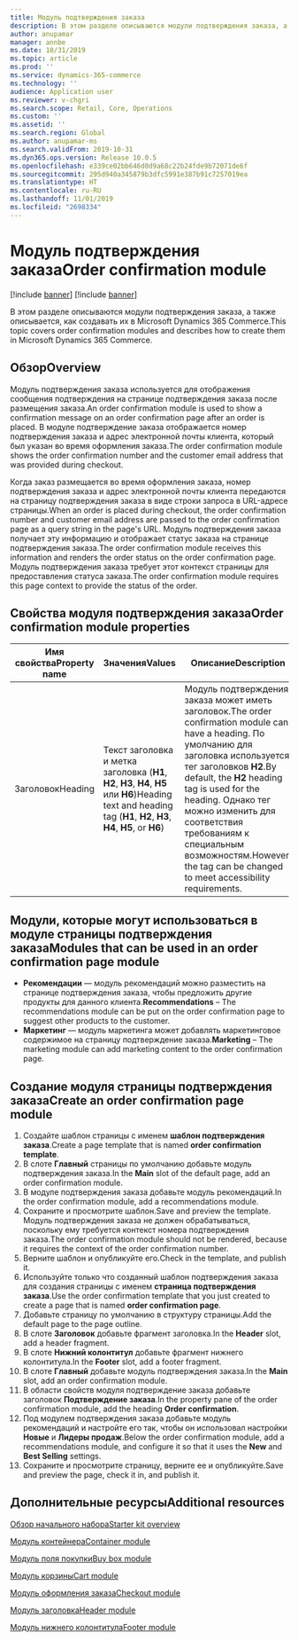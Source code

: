 ```yaml
---
title: Модуль подтверждения заказа
description: В этом разделе описываются модули подтверждения заказа, а также описывается, как создавать их в Microsoft Dynamics 365 Commerce.
author: anupamar
manager: annbe
ms.date: 10/31/2019
ms.topic: article
ms.prod: ''
ms.service: dynamics-365-commerce
ms.technology: ''
audience: Application user
ms.reviewer: v-chgri
ms.search.scope: Retail, Core, Operations
ms.custom: ''
ms.assetid: ''
ms.search.region: Global
ms.author: anupamar-ms
ms.search.validFrom: 2019-10-31
ms.dyn365.ops.version: Release 10.0.5
ms.openlocfilehash: e339ce02bb646d0d9a68c22b24fde9b72071de6f
ms.sourcegitcommit: 295d940a345879b3dfc5991e387b91c7257019ea
ms.translationtype: HT
ms.contentlocale: ru-RU
ms.lasthandoff: 11/01/2019
ms.locfileid: "2698334"
---
```

# <a name="order-confirmation-module"></a><span data-ttu-id="43f5a-103">Модуль подтверждения заказа</span><span class="sxs-lookup"><span data-stu-id="43f5a-103">Order confirmation module</span></span>

[!include [banner](includes/preview-banner.md)]
[!include [banner](includes/banner.md)]

<span data-ttu-id="43f5a-104">В этом разделе описываются модули подтверждения заказа, а также описывается, как создавать их в Microsoft Dynamics 365 Commerce.</span><span class="sxs-lookup"><span data-stu-id="43f5a-104">This topic covers order confirmation modules and describes how to create them in Microsoft Dynamics 365 Commerce.</span></span>

## <a name="overview"></a><span data-ttu-id="43f5a-105">Обзор</span><span class="sxs-lookup"><span data-stu-id="43f5a-105">Overview</span></span>

<span data-ttu-id="43f5a-106">Модуль подтверждения заказа используется для отображения сообщения подтверждения на странице подтверждения заказа после размещения заказа.</span><span class="sxs-lookup"><span data-stu-id="43f5a-106">An order confirmation module is used to show a confirmation message on an order confirmation page after an order is placed.</span></span> <span data-ttu-id="43f5a-107">В модуле подтверждение заказа отображается номер подтверждения заказа и адрес электронной почты клиента, который был указан во время оформления заказа.</span><span class="sxs-lookup"><span data-stu-id="43f5a-107">The order confirmation module shows the order confirmation number and the customer email address that was provided during checkout.</span></span>

<span data-ttu-id="43f5a-108">Когда заказ размещается во время оформления заказа, номер подтверждения заказа и адрес электронной почты клиента передаются на страницу подтверждения заказа в виде строки запроса в URL-адресе страницы.</span><span class="sxs-lookup"><span data-stu-id="43f5a-108">When an order is placed during checkout, the order confirmation number and customer email address are passed to the order confirmation page as a query string in the page's URL.</span></span> <span data-ttu-id="43f5a-109">Модуль подтверждения заказа получает эту информацию и отображает статус заказа на странице подтверждения заказа.</span><span class="sxs-lookup"><span data-stu-id="43f5a-109">The order confirmation module receives this information and renders the order status on the order confirmation page.</span></span> <span data-ttu-id="43f5a-110">Модуль подтверждения заказа требует этот контекст страницы для предоставления статуса заказа.</span><span class="sxs-lookup"><span data-stu-id="43f5a-110">The order confirmation module requires this page context to provide the status of the order.</span></span>

## <a name="order-confirmation-module-properties"></a><span data-ttu-id="43f5a-111">Свойства модуля подтверждения заказа</span><span class="sxs-lookup"><span data-stu-id="43f5a-111">Order confirmation module properties</span></span>

| <span data-ttu-id="43f5a-112">Имя свойства</span><span class="sxs-lookup"><span data-stu-id="43f5a-112">Property name</span></span> | <span data-ttu-id="43f5a-113">Значения</span><span class="sxs-lookup"><span data-stu-id="43f5a-113">Values</span></span> | <span data-ttu-id="43f5a-114">Описание</span><span class="sxs-lookup"><span data-stu-id="43f5a-114">Description</span></span> |
|---------------|--------|-------------|
| <span data-ttu-id="43f5a-115">Заголовок</span><span class="sxs-lookup"><span data-stu-id="43f5a-115">Heading</span></span>       | <span data-ttu-id="43f5a-116">Текст заголовка и метка заголовка (**H1**, **H2**, **H3**, **H4**, **H5** или **H6**)</span><span class="sxs-lookup"><span data-stu-id="43f5a-116">Heading text and heading tag (**H1**, **H2**, **H3**, **H4**, **H5**, or **H6**)</span></span> | <span data-ttu-id="43f5a-117">Модуль подтверждения заказа может иметь заголовок.</span><span class="sxs-lookup"><span data-stu-id="43f5a-117">The order confirmation module can have a heading.</span></span> <span data-ttu-id="43f5a-118">По умолчанию для заголовка используется тег заголовков **H2**.</span><span class="sxs-lookup"><span data-stu-id="43f5a-118">By default, the **H2** heading tag is used for the heading.</span></span> <span data-ttu-id="43f5a-119">Однако тег можно изменить для соответствия требованиям к специальным возможностям.</span><span class="sxs-lookup"><span data-stu-id="43f5a-119">However, the tag can be changed to meet accessibility requirements.</span></span> |

## <a name="modules-that-can-be-used-in-an-order-confirmation-page-module"></a><span data-ttu-id="43f5a-120">Модули, которые могут использоваться в модуле страницы подтверждения заказа</span><span class="sxs-lookup"><span data-stu-id="43f5a-120">Modules that can be used in an order confirmation page module</span></span> 

- <span data-ttu-id="43f5a-121">**Рекомендации** — модуль рекомендаций можно разместить на странице подтверждения заказа, чтобы предложить другие продукты для данного клиента.</span><span class="sxs-lookup"><span data-stu-id="43f5a-121">**Recommendations** – The recommendations module can be put on the order confirmation page to suggest other products to the customer.</span></span>
- <span data-ttu-id="43f5a-122">**Маркетинг** — модуль маркетинга может добавлять маркетинговое содержимое на страницу подтверждение заказа.</span><span class="sxs-lookup"><span data-stu-id="43f5a-122">**Marketing** – The marketing module can add marketing content to the order confirmation page.</span></span>

## <a name="create-an-order-confirmation-page-module"></a><span data-ttu-id="43f5a-123">Создание модуля страницы подтверждения заказа</span><span class="sxs-lookup"><span data-stu-id="43f5a-123">Create an order confirmation page module</span></span>

1. <span data-ttu-id="43f5a-124">Создайте шаблон страницы с именем **шаблон подтверждения заказа**.</span><span class="sxs-lookup"><span data-stu-id="43f5a-124">Create a page template that is named **order confirmation template**.</span></span>
1. <span data-ttu-id="43f5a-125">В слоте **Главный** страницы по умолчанию добавьте модуль подтверждения заказа.</span><span class="sxs-lookup"><span data-stu-id="43f5a-125">In the **Main** slot of the default page, add an order confirmation module.</span></span>
1. <span data-ttu-id="43f5a-126">В модуле подтверждения заказа добавьте модуль рекомендаций.</span><span class="sxs-lookup"><span data-stu-id="43f5a-126">In the order confirmation module, add a recommendations module.</span></span>
1. <span data-ttu-id="43f5a-127">Сохраните и просмотрите шаблон.</span><span class="sxs-lookup"><span data-stu-id="43f5a-127">Save and preview the template.</span></span> <span data-ttu-id="43f5a-128">Модуль подтверждения заказа не должен обрабатываться, поскольку ему требуется контекст номера подтверждения заказа.</span><span class="sxs-lookup"><span data-stu-id="43f5a-128">The order confirmation module should not be rendered, because it requires the context of the order confirmation number.</span></span>
1. <span data-ttu-id="43f5a-129">Верните шаблон и опубликуйте его.</span><span class="sxs-lookup"><span data-stu-id="43f5a-129">Check in the template, and publish it.</span></span>
1. <span data-ttu-id="43f5a-130">Используйте только что созданный шаблон подтверждения заказа для создания страницы с именем **страница подтверждения заказа**.</span><span class="sxs-lookup"><span data-stu-id="43f5a-130">Use the order confirmation template that you just created to create a page that is named **order confirmation page**.</span></span>
1. <span data-ttu-id="43f5a-131">Добавьте страницу по умолчанию в структуру страницы.</span><span class="sxs-lookup"><span data-stu-id="43f5a-131">Add the default page to the page outline.</span></span>
1. <span data-ttu-id="43f5a-132">В слоте **Заголовок** добавьте фрагмент заголовка.</span><span class="sxs-lookup"><span data-stu-id="43f5a-132">In the **Header** slot, add a header fragment.</span></span>
1. <span data-ttu-id="43f5a-133">В слоте **Нижний колонтитул** добавьте фрагмент нижнего колонтитула.</span><span class="sxs-lookup"><span data-stu-id="43f5a-133">In the **Footer** slot, add a footer fragment.</span></span>
1. <span data-ttu-id="43f5a-134">В слоте **Главный** добавьте модуль подтверждения заказа.</span><span class="sxs-lookup"><span data-stu-id="43f5a-134">In the **Main** slot, add an order confirmation module.</span></span>
1. <span data-ttu-id="43f5a-135">В области свойств модуля подтверждение заказа добавьте заголовок **Подтверждение заказа**.</span><span class="sxs-lookup"><span data-stu-id="43f5a-135">In the property pane of the order confirmation module, add the heading **Order confirmation**.</span></span>
1. <span data-ttu-id="43f5a-136">Под модулем подтверждения заказа добавьте модуль рекомендаций и настройте его так, чтобы он использовал настройки **Новые** и **Лидеры продаж**.</span><span class="sxs-lookup"><span data-stu-id="43f5a-136">Below the order confirmation module, add a recommendations module, and configure it so that it uses the **New** and **Best Selling** settings.</span></span>
1. <span data-ttu-id="43f5a-137">Сохраните и просмотрите страницу, верните ее и опубликуйте.</span><span class="sxs-lookup"><span data-stu-id="43f5a-137">Save and preview the page, check it in, and publish it.</span></span>

## <a name="additional-resources"></a><span data-ttu-id="43f5a-138">Дополнительные ресурсы</span><span class="sxs-lookup"><span data-stu-id="43f5a-138">Additional resources</span></span>

[<span data-ttu-id="43f5a-139">Обзор начального набора</span><span class="sxs-lookup"><span data-stu-id="43f5a-139">Starter kit overview</span></span>](starter-kit-overview.md)

[<span data-ttu-id="43f5a-140">Модуль контейнера</span><span class="sxs-lookup"><span data-stu-id="43f5a-140">Container module</span></span>](add-container-module.md)

[<span data-ttu-id="43f5a-141">Модуль поля покупки</span><span class="sxs-lookup"><span data-stu-id="43f5a-141">Buy box module</span></span>](add-buy-box.md)

[<span data-ttu-id="43f5a-142">Модуль корзины</span><span class="sxs-lookup"><span data-stu-id="43f5a-142">Cart module</span></span>](add-cart-module.md)

[<span data-ttu-id="43f5a-143">Модуль оформления заказа</span><span class="sxs-lookup"><span data-stu-id="43f5a-143">Checkout module</span></span>](add-checkout-module.md)

[<span data-ttu-id="43f5a-144">Модуль заголовка</span><span class="sxs-lookup"><span data-stu-id="43f5a-144">Header module</span></span>](author-header-module.md)

[<span data-ttu-id="43f5a-145">Модуль нижнего колонтитула</span><span class="sxs-lookup"><span data-stu-id="43f5a-145">Footer module</span></span>](author-footer-module.md)
